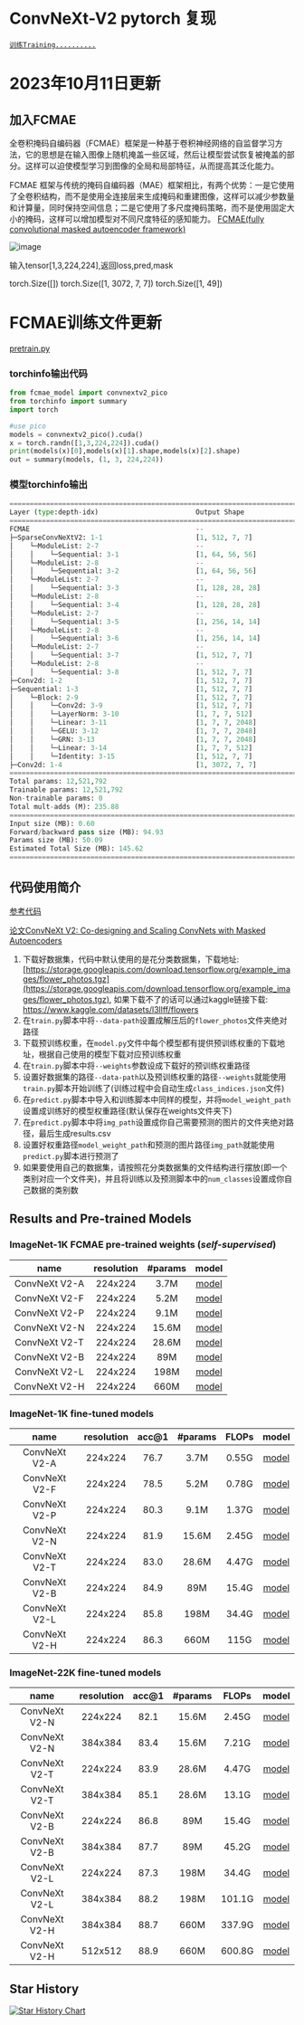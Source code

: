 # ConvNeXt-V2 pytorch 复现
[`训练Training..........`](https://github.com/Jacky-Android/convnext-v2-pytorch/tree/main#%E4%BB%A3%E7%A0%81%E4%BD%BF%E7%94%A8%E7%AE%80%E4%BB%8B)
# 2023年10月11日更新
## 加入FCMAE
全卷积掩码自编码器（FCMAE）框架是一种基于卷积神经网络的自监督学习方法，它的思想是在输入图像上随机掩盖一些区域，然后让模型尝试恢复被掩盖的部分。这样可以迫使模型学习到图像的全局和局部特征，从而提高其泛化能力。

FCMAE 框架与传统的掩码自编码器（MAE）框架相比，有两个优势：一是它使用了全卷积结构，而不是使用全连接层来生成掩码和重建图像，这样可以减少参数量和计算量，同时保持空间信息；二是它使用了多尺度掩码策略，而不是使用固定大小的掩码，这样可以增加模型对不同尺度特征的感知能力。
[FCMAE(fully convolutional masked autoencoder framework)](https://github.com/Jacky-Android/convnext-v2-pytorch/blob/main/fcmae_model.py)

![image](https://github.com/Jacky-Android/convnext-v2-pytorch/assets/55181594/cb3f3944-c0b6-4bba-86b3-d38f75fadcc6)

输入tensor[1,3,224,224],返回loss,pred,mask

torch.Size([]) torch.Size([1, 3072, 7, 7]) torch.Size([1, 49])
# FCMAE训练文件更新
[pretrain.py](https://github.com/Jacky-Android/convnext-v2-pytorch/blob/main/pretrain.py)
### torchinfo输出代码
```python
from fcmae_model import convnextv2_pico
from torchinfo import summary
import torch

#use pico
models = convnextv2_pico().cuda()
x = torch.randn([1,3,224,224]).cuda()
print(models(x)[0],models(x)[1].shape,models(x)[2].shape)
out = summary(models, (1, 3, 224,224))
```
### 模型torchinfo输出
```python
===============================================================================================
Layer (type:depth-idx)                        Output Shape              Param #
===============================================================================================
FCMAE                                         --                        512
├─SparseConvNeXtV2: 1-1                       [1, 512, 7, 7]            --
│    └─ModuleList: 2-7                        --                        (recursive)
│    │    └─Sequential: 3-1                   [1, 64, 56, 56]           3,264
│    └─ModuleList: 2-8                        --                        (recursive)
│    │    └─Sequential: 3-2                   [1, 64, 56, 56]           73,856
│    └─ModuleList: 2-7                        --                        (recursive)
│    │    └─Sequential: 3-3                   [1, 128, 28, 28]          33,024
│    └─ModuleList: 2-8                        --                        (recursive)
│    │    └─Sequential: 3-4                   [1, 128, 28, 28]          278,784
│    └─ModuleList: 2-7                        --                        (recursive)
│    │    └─Sequential: 3-5                   [1, 256, 14, 14]          131,584
│    └─ModuleList: 2-8                        --                        (recursive)
│    │    └─Sequential: 3-6                   [1, 256, 14, 14]          3,245,568
│    └─ModuleList: 2-7                        --                        (recursive)
│    │    └─Sequential: 3-7                   [1, 512, 7, 7]            525,312
│    └─ModuleList: 2-8                        --                        (recursive)
│    │    └─Sequential: 3-8                   [1, 512, 7, 7]            4,260,864
├─Conv2d: 1-2                                 [1, 512, 7, 7]            262,656
├─Sequential: 1-3                             [1, 512, 7, 7]            --
│    └─Block: 2-9                             [1, 512, 7, 7]            --
│    │    └─Conv2d: 3-9                       [1, 512, 7, 7]            25,600
│    │    └─LayerNorm: 3-10                   [1, 7, 7, 512]            1,024
│    │    └─Linear: 3-11                      [1, 7, 7, 2048]           1,050,624
│    │    └─GELU: 3-12                        [1, 7, 7, 2048]           --
│    │    └─GRN: 3-13                         [1, 7, 7, 2048]           4,096
│    │    └─Linear: 3-14                      [1, 7, 7, 512]            1,049,088
│    │    └─Identity: 3-15                    [1, 512, 7, 7]            --
├─Conv2d: 1-4                                 [1, 3072, 7, 7]           1,575,936
===============================================================================================
Total params: 12,521,792
Trainable params: 12,521,792
Non-trainable params: 0
Total mult-adds (M): 235.88
===============================================================================================
Input size (MB): 0.60
Forward/backward pass size (MB): 94.93
Params size (MB): 50.09
Estimated Total Size (MB): 145.62
===============================================================================================
```
## 代码使用简介
[参考代码](https://github.com/facebookresearch/ConvNeXt-V2)

[论文ConvNeXt V2: Co-designing and Scaling ConvNets with Masked Autoencoders](https://arxiv.org/abs/2301.00808)


1. 下载好数据集，代码中默认使用的是花分类数据集，下载地址: [https://storage.googleapis.com/download.tensorflow.org/example_images/flower_photos.tgz](https://storage.googleapis.com/download.tensorflow.org/example_images/flower_photos.tgz),
如果下载不了的话可以通过kaggle链接下载: https://www.kaggle.com/datasets/l3llff/flowers
2. 在`train.py`脚本中将`--data-path`设置成解压后的`flower_photos`文件夹绝对路径
3. 下载预训练权重，在`model.py`文件中每个模型都有提供预训练权重的下载地址，根据自己使用的模型下载对应预训练权重
4. 在`train.py`脚本中将`--weights`参数设成下载好的预训练权重路径
5. 设置好数据集的路径`--data-path`以及预训练权重的路径`--weights`就能使用`train.py`脚本开始训练了(训练过程中会自动生成`class_indices.json`文件)
6. 在`predict.py`脚本中导入和训练脚本中同样的模型，并将`model_weight_path`设置成训练好的模型权重路径(默认保存在weights文件夹下)
7. 在`predict.py`脚本中将`img_path`设置成你自己需要预测的图片的文件夹绝对路径，最后生成results.csv
8. 设置好权重路径`model_weight_path`和预测的图片路径`img_path`就能使用`predict.py`脚本进行预测了
9. 如果要使用自己的数据集，请按照花分类数据集的文件结构进行摆放(即一个类别对应一个文件夹)，并且将训练以及预测脚本中的`num_classes`设置成你自己数据的类别数

## Results and Pre-trained Models
### ImageNet-1K FCMAE pre-trained weights (*self-supervised*)
| name | resolution | #params | model |
|:---:|:---:|:---:|:---:|
| ConvNeXt V2-A | 224x224 | 3.7M | [model](https://dl.fbaipublicfiles.com/convnext/convnextv2/pt_only/convnextv2_atto_1k_224_fcmae.pt) |
| ConvNeXt V2-F | 224x224 | 5.2M | [model](https://dl.fbaipublicfiles.com/convnext/convnextv2/pt_only/convnextv2_femto_1k_224_fcmae.pt) |
| ConvNeXt V2-P | 224x224 | 9.1M | [model](https://dl.fbaipublicfiles.com/convnext/convnextv2/pt_only/convnextv2_pico_1k_224_fcmae.pt) |
| ConvNeXt V2-N | 224x224 | 15.6M| [model](https://dl.fbaipublicfiles.com/convnext/convnextv2/pt_only/convnextv2_nano_1k_224_fcmae.pt) |
| ConvNeXt V2-T | 224x224 | 28.6M| [model](https://dl.fbaipublicfiles.com/convnext/convnextv2/pt_only/convnextv2_tiny_1k_224_fcmae.pt) |
| ConvNeXt V2-B | 224x224 | 89M  | [model](https://dl.fbaipublicfiles.com/convnext/convnextv2/pt_only/convnextv2_base_1k_224_fcmae.pt) |
| ConvNeXt V2-L | 224x224 | 198M | [model](https://dl.fbaipublicfiles.com/convnext/convnextv2/pt_only/convnextv2_large_1k_224_fcmae.pt) |
| ConvNeXt V2-H | 224x224 | 660M | [model](https://dl.fbaipublicfiles.com/convnext/convnextv2/pt_only/convnextv2_huge_1k_224_fcmae.pt) |

### ImageNet-1K fine-tuned models

| name | resolution |acc@1 | #params | FLOPs | model |
|:---:|:---:|:---:|:---:| :---:|:---:|
| ConvNeXt V2-A | 224x224 | 76.7 | 3.7M  | 0.55G | [model](https://dl.fbaipublicfiles.com/convnext/convnextv2/im1k/convnextv2_atto_1k_224_ema.pt) |
| ConvNeXt V2-F | 224x224 | 78.5 | 5.2M  | 0.78G | [model](https://dl.fbaipublicfiles.com/convnext/convnextv2/im1k/convnextv2_femto_1k_224_ema.pt) |
| ConvNeXt V2-P | 224x224 | 80.3 | 9.1M  | 1.37G | [model](https://dl.fbaipublicfiles.com/convnext/convnextv2/im1k/convnextv2_pico_1k_224_ema.pt) |
| ConvNeXt V2-N | 224x224 | 81.9 | 15.6M | 2.45G | [model](https://dl.fbaipublicfiles.com/convnext/convnextv2/im1k/convnextv2_nano_1k_224_ema.pt) |
| ConvNeXt V2-T | 224x224 | 83.0 | 28.6M | 4.47G | [model](https://dl.fbaipublicfiles.com/convnext/convnextv2/im1k/convnextv2_tiny_1k_224_ema.pt) |
| ConvNeXt V2-B | 224x224 | 84.9 | 89M   | 15.4G | [model](https://dl.fbaipublicfiles.com/convnext/convnextv2/im1k/convnextv2_base_1k_224_ema.pt) |
| ConvNeXt V2-L | 224x224 | 85.8 | 198M  | 34.4G | [model](https://dl.fbaipublicfiles.com/convnext/convnextv2/im1k/convnextv2_large_1k_224_ema.pt) |
| ConvNeXt V2-H | 224x224 | 86.3 | 660M  | 115G  | [model](https://dl.fbaipublicfiles.com/convnext/convnextv2/im1k/convnextv2_huge_1k_224_ema.pt) |

### ImageNet-22K fine-tuned models

| name | resolution |acc@1 | #params | FLOPs | model |
|:---:|:---:|:---:|:---:| :---:| :---:|
| ConvNeXt V2-N | 224x224 | 82.1 | 15.6M | 2.45G   | [model](https://dl.fbaipublicfiles.com/convnext/convnextv2/im22k/convnextv2_nano_22k_224_ema.pt)|
| ConvNeXt V2-N | 384x384 | 83.4 | 15.6M | 7.21G   | [model](https://dl.fbaipublicfiles.com/convnext/convnextv2/im22k/convnextv2_nano_22k_384_ema.pt)|
| ConvNeXt V2-T | 224x224 | 83.9 | 28.6M | 4.47G   | [model](https://dl.fbaipublicfiles.com/convnext/convnextv2/im22k/convnextv2_tiny_22k_224_ema.pt)|
| ConvNeXt V2-T | 384x384 | 85.1 | 28.6M | 13.1G  | [model](https://dl.fbaipublicfiles.com/convnext/convnextv2/im22k/convnextv2_tiny_22k_384_ema.pt)|
| ConvNeXt V2-B | 224x224 | 86.8 | 89M   | 15.4G   | [model](https://dl.fbaipublicfiles.com/convnext/convnextv2/im22k/convnextv2_base_22k_224_ema.pt)|
| ConvNeXt V2-B | 384x384 | 87.7 | 89M   | 45.2G  | [model](https://dl.fbaipublicfiles.com/convnext/convnextv2/im22k/convnextv2_base_22k_384_ema.pt)|
| ConvNeXt V2-L | 224x224 | 87.3 | 198M  | 34.4G   | [model](https://dl.fbaipublicfiles.com/convnext/convnextv2/im22k/convnextv2_large_22k_224_ema.pt)|
| ConvNeXt V2-L | 384x384 | 88.2 | 198M  | 101.1G  | [model](https://dl.fbaipublicfiles.com/convnext/convnextv2/im22k/convnextv2_large_22k_384_ema.pt)|
| ConvNeXt V2-H | 384x384 | 88.7 | 660M  | 337.9G  | [model](https://dl.fbaipublicfiles.com/convnext/convnextv2/im22k/convnextv2_huge_22k_384_ema.pt)|
| ConvNeXt V2-H | 512x512 | 88.9 | 660M  | 600.8G  | [model](https://dl.fbaipublicfiles.com/convnext/convnextv2/im22k/convnextv2_huge_22k_512_ema.pt)|
## Star History

[![Star History Chart](https://api.star-history.com/svg?repos=Jacky-Android/convnext-v2-pytorch&type=Date)](https://star-history.com/#Jacky-Android/convnext-v2-pytorch&Date)
